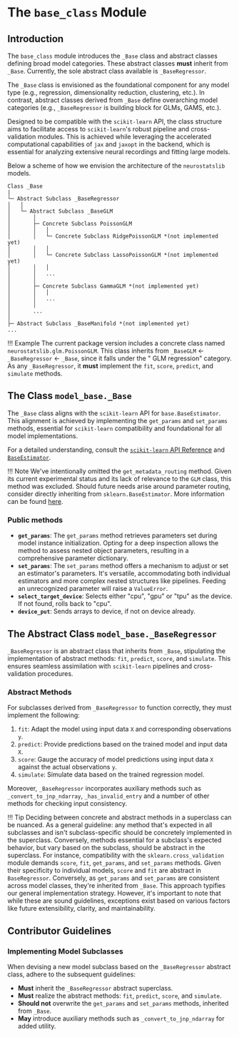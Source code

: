 # The `base_class` Module

## Introduction

The `base_class` module introduces the `_Base` class and abstract classes defining broad model categories. These abstract classes **must** inherit from `_Base`. Currently, the sole abstract class available is `_BaseRegressor`.

The `_Base` class is envisioned as the foundational component for any model type (e.g., regression, dimensionality reduction, clustering, etc.). In contrast, abstract classes derived from `_Base` define overarching model categories (e.g., `_BaseRegressor` is building block for GLMs, GAMS, etc.).

Designed to be compatible with the `scikit-learn` API, the class structure aims to facilitate access to `scikit-learn`'s robust pipeline and cross-validation modules. This is achieved while leveraging the accelerated computational capabilities of `jax` and `jaxopt` in the backend, which is essential for analyzing extensive neural recordings and fitting large models.

Below a scheme of how we envision the architecture of the `neurostatslib` models.

```
Class _Base
|
└─ Abstract Subclass _BaseRegressor
│   │
│   └─ Abstract Subclass _BaseGLM
│       │
│       ├─ Concrete Subclass PoissonGLM
│       │   │
│       │   └─ Concrete Subclass RidgePoissonGLM *(not implemented yet)
│       │   │
│       │   └─ Concrete Subclass LassoPoissonGLM *(not implemented yet)
│       │   │
│       │   ...
│       │
│       ├─ Concrete Subclass GammaGLM *(not implemented yet)
│       │   │
│       │   ...
│       │
│       ...
│
├─ Abstract Subclass _BaseManifold *(not implemented yet)
...
```

!!! Example
    The current package version includes a concrete class named `neurostatslib.glm.PoissonGLM`. This class inherits from `_BaseGLM` <- `_BaseRegressor` <- `_Base`, since it falls under the " GLM regression" category. 
    As any `_BaseRegressor`, it **must** implement the `fit`, `score`, `predict`, and `simulate` methods.


## The Class `model_base._Base`

The `_Base` class aligns with the `scikit-learn` API for `base.BaseEstimator`. This alignment is achieved by implementing the `get_params` and `set_params` methods, essential for `scikit-learn` compatibility and foundational for all model implementations.

For a detailed understanding, consult the [`scikit-learn` API Reference](https://scikit-learn.org/stable/modules/classes.html) and [`BaseEstimator`](https://scikit-learn.org/stable/modules/generated/sklearn.base.BaseEstimator.html).

!!! Note
    We've intentionally omitted the `get_metadata_routing` method. Given its current experimental status and its lack of relevance to the `GLM` class, this method was excluded. Should future needs arise around parameter routing, consider directly inheriting from `sklearn.BaseEstimator`. More information can be found [here](https://scikit-learn.org/stable/metadata_routing.html#metadata-routing).

### Public methods

- **`get_params`**: The `get_params` method retrieves parameters set during model instance initialization. Opting for a deep inspection allows the method to assess nested object parameters, resulting in a comprehensive parameter dictionary.
- **`set_params`**: The `set_params` method offers a mechanism to adjust or set an estimator's parameters. It's versatile, accommodating both individual estimators and more complex nested structures like pipelines. Feeding an unrecognized parameter will raise a `ValueError`.
- **`select_target_device`**: Selects either "cpu", "gpu" or "tpu" as the device. If not found, rolls back to "cpu".
- **`device_put`**: Sends arrays to device, if not on device already.

## The Abstract Class `model_base._BaseRegressor`

`_BaseRegressor` is an abstract class that inherits from `_Base`, stipulating the implementation of abstract methods: `fit`, `predict`, `score`, and `simulate`. This ensures seamless assimilation with `scikit-learn` pipelines and cross-validation procedures.

### Abstract Methods

For subclasses derived from `_BaseRegressor` to function correctly, they must implement the following:

1. `fit`: Adapt the model using input data `X` and corresponding observations `y`.
2. `predict`: Provide predictions based on the trained model and input data `X`.
3. `score`: Gauge the accuracy of model predictions using input data `X` against the actual observations `y`.
4. `simulate`: Simulate data based on the trained regression model.

Moreover, `_BaseRegressor` incorporates auxiliary methods such as `_convert_to_jnp_ndarray`, `_has_invalid_entry` 
and a number of other methods for checking input consistency.

!!! Tip
    Deciding between concrete and abstract methods in a superclass can be nuanced. As a general guideline: any method that's expected in all subclasses and isn't subclass-specific should be concretely implemented in the superclass. Conversely, methods essential for a subclass's expected behavior, but vary based on the subclass, should be abstract in the superclass. For instance, compatibility with the `sklearn.cross_validation` module demands `score`, `fit`, `get_params`, and `set_params` methods. Given their specificity to individual models, `score` and `fit` are abstract in `BaseRegressor`. Conversely, as `get_params` and `set_params` are consistent across model classes, they're inherited from `_Base`. This approach typifies our general implementation strategy. However, it's important to note that while these are sound guidelines, exceptions exist based on various factors like future extensibility, clarity, and maintainability.


## Contributor Guidelines

### Implementing Model Subclasses

When devising a new model subclass based on the `_BaseRegressor` abstract class, adhere to the subsequent guidelines:

- **Must** inherit the `_BaseRegressor` abstract superclass.
- **Must** realize the abstract methods: `fit`, `predict`, `score`, and `simulate`.
- **Should not** overwrite the `get_params` and `set_params` methods, inherited from `_Base`.
- **May** introduce auxiliary methods such as `_convert_to_jnp_ndarray` for added utility.
